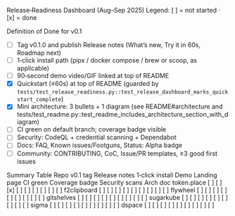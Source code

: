 <!-- BEGIN: AXEL HILLCLIMB -->
Release‑Readiness Dashboard (Aug–Sep 2025)
Legend: [ ] = not started · [x] = done

Definition of Done for v0.1
- [ ] Tag v0.1.0 and publish Release notes (What’s new, Try it in 60s, Roadmap next)
- [ ] 1‑click install path (pipx / docker compose / brew or scoop, as applicable)
- [ ] 90‑second demo video/GIF linked at top of README
- [x] Quickstart (≤60s) at top of README (guarded by
  `tests/test_release_readiness.py::test_release_dashboard_marks_quickstart_complete`)
- [x] Mini architecture: 3 bullets + 1 diagram (see README#architecture and tests/test_readme.py::test_readme_includes_architecture_section_with_diagram)
- [ ] CI green on default branch; coverage badge visible
- [ ] Security: CodeQL + credential scanning + Dependabot
- [ ] Docs: FAQ, Known issues/Footguns, Status: Alpha badge
- [ ] Community: CONTRIBUTING, CoC, Issue/PR templates, ≥3 good first issues

Summary Table
Repo v0.1 tag Release notes 1‑click install Demo Landing page CI green Coverage badge Security scans Arch doc
token.place [ ] [ ] [x] [ ] [ ] [ ] [ ] [ ] [ ]
f2clipboard [ ] [ ] [ ] [ ] [ ] [ ] [ ] [ ] [ ]
flywheel [ ] [ ] [ ] [ ] [ ] [ ] [ ] [ ] [ ]
gitshelves [ ] [ ] [ ] [ ] [ ] [ ] [ ] [ ] [ ]
sugarkube [ ] [ ] [ ] [ ] [ ] [ ] [ ] [ ] [ ]
sigma [ ] [ ] [ ] [ ] [ ] [ ] [ ] [ ] [ ]
dspace [ ] [ ] [ ] [ ] [ ] [ ] [ ] [ ] [ ]

<!-- END: AXEL HILLCLIMB -->
